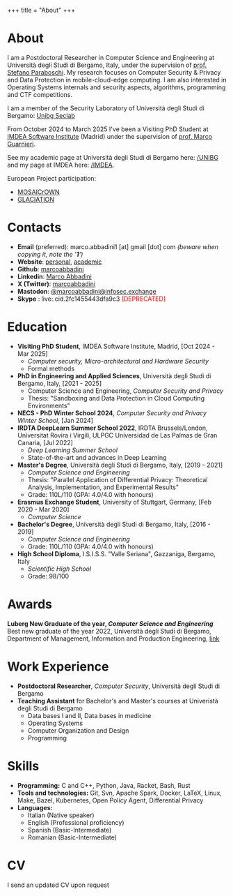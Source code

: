 +++
title = "About"
+++
<style>
span.baddirection{
unicode-bidi: bidi-override;
direction: rtl;
}
</style>

# About

I am a Postdoctoral Researcher in Computer Science and Engineering at Università degli Studi di Bergamo, Italy, under the supervision of [prof. Stefano Paraboschi](https://cs.unibg.it/parabosc/). My research focuses on Computer Security & Privacy and Data Protection in mobile-cloud-edge computing. I am also interested in Operating Systems internals and security aspects, algorithms, programming and CTF competitions.

I am a member of the Security Laboratory of Università degli Studi di Bergamo: [Unibg Seclab](https://seclab.unibg.it)

From October 2024 to March 2025 I've been a Visiting PhD Student at [IMDEA Software Institute](https://software.imdea.org/) (Madrid) under the supervision of [prof. Marco Guarnieri](https://mguarnieri.github.io/).

See my academic page at Università degli Studi di Bergamo here: [/UNIBG](https://cs.unibg.it/abbadini) and my page at IMDEA here: [/IMDEA](https://software.imdea.org/people/marco.abbadini/).

European Project participation:
- [MOSAICrOWN](https://mosaicrown.eu/)
- [GLACIATION](https://glaciation-project.eu/)

# Contacts

- **Email** (preferred): <span class="baddirection">moc [tod] liamg [ta] 1inidabba.ocram</span> *(beware when copying it, note the '**1**')*
- **Website**: [personal](https://marcoabbadini.github.io), [academic](https://cs.unibg.it/abbadini)
- **Github**: [marcoabbadini](https://github.com/marcoabbadini)
- **Linkedin**: [Marco Abbadini](https://www.linkedin.com/in/marco-abbadini-998524245)
- **X (Twitter)**: [marcoabbadini](https://twitter.com/marcoabbadini)
- **Mastodon**: [@marcoabbadini@infosec.exchange](https://infosec.exchange/@marcoabbadini)
- **Skype** : live:.cid.2fc1455443dfa9c3 <span style="color:red;">[DEPRECATED]</span>

# Education

- **Visiting PhD Student**, IMDEA Software Institute, Madrid, [Oct 2024 - Mar 2025]
    - *Computer security, Micro-architectural and Hardware Security*
    - Formal methods
- **PhD in Engineering and Applied Sciences**, Università degli Studi di Bergamo, Italy, [2021 - 2025]
    - Computer Science and Engineering, *Computer Security and Privacy*
    - Thesis: "Sandboxing and Data Protection in Cloud Computing Environments"
- **NECS - PhD Winter School 2024**, *Computer Security and Privacy Winter School*, [Jan 2024]
- **IRDTA DeepLearn Summer School 2022**, IRDTA Brussels/London, Universitat Rovira i Virgili, ULPGC Universidad de Las Palmas de Gran Canaria, [Jul 2022]
    - *Deep Learning Summer School*
    - State-of-the-art and advances in Deep Learning
- **Master's Degree**, Università degli Studi di Bergamo, Italy, [2019 - 2021]
    - *Computer Science and Engineering*
    - Thesis: "Parallel Application of Differential Privacy: Theoretical Analysis, Implementation, and Experimental Results"
    - Grade: 110L/110 (GPA: 4.0/4.0 with honours)
- **Erasmus Exchange Student**, University of Stuttgart, Germany, [Feb 2020 - Mar 2020]
    - *Computer Science*
- **Bachelor's Degree**, Università degli Studi di Bergamo, Italy, [2016 - 2019]
    - *Computer Science and Engineering*
    - Grade: 110L/110 (GPA: 4.0/4.0 with honours)
- **High School Diploma**, I.S.I.S.S. "Valle Seriana", Gazzaniga, Bergamo, Italy
    - *Scientific High School*
    - Grade: 98/100   

# Awards

**Luberg New Graduate of the year, *Computer Science and Engineering***
Best new graduate of the year 2022, Università degli Studi di Bergamo, Department of Management, Information and Production Engineering, [link](https://www.luberg.it/eccellenze/proclamazione-neolaureati-dellanno-premio-agli-studi-2/)

# Work Experience
- **Postdoctoral Researcher**, *Computer Security*, Università degli Studi di Bergamo
- **Teaching Assistant** for Bachelor's and Master's courses at Univeristà degli Studi di Bergamo
	- Data bases I and II, Data bases in medicine
	- Operating Systems
	- Computer Organization and Design
	- Programming

# Skills

- **Programming:** C and C++, Python, Java, Racket, Bash, Rust
- **Tools and technologies:** Git, Svn, Apache Spark, Docker, LaTeX, Linux, Make, Bazel, Kubernetes, Open Policy Agent, Differential Privacy
- **Languages:** 
    - Italian (Native speaker)
    - English (Professional proficiency)
    - Spanish (Basic-Intermediate)
    - Romanian (Basic-Intermediate)

# CV

I send an updated CV upon request
